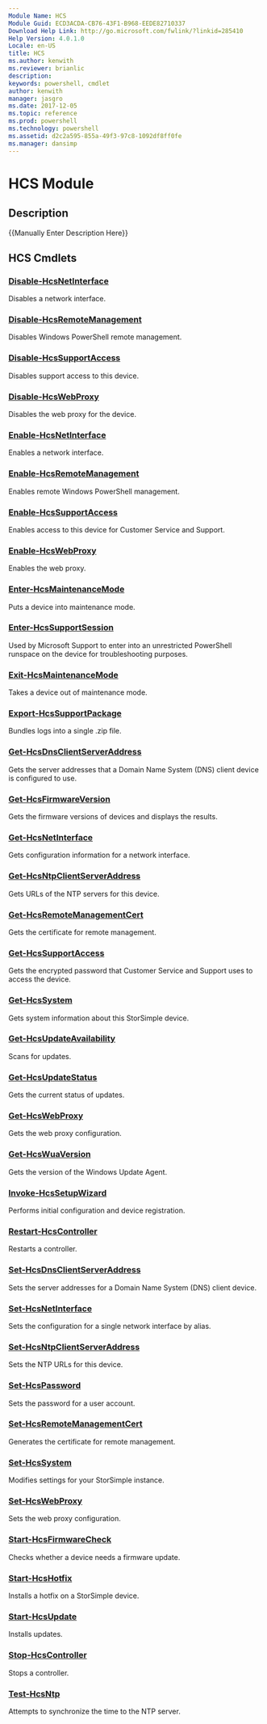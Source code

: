```yaml
---
Module Name: HCS
Module Guid: ECD3ACDA-CB76-43F1-B968-EEDE82710337
Download Help Link: http://go.microsoft.com/fwlink/?linkid=285410
Help Version: 4.0.1.0
Locale: en-US
title: HCS
ms.author: kenwith
ms.reviewer: brianlic
description: 
keywords: powershell, cmdlet
author: kenwith
manager: jasgro
ms.date: 2017-12-05
ms.topic: reference
ms.prod: powershell
ms.technology: powershell
ms.assetid: d2c2a595-855a-49f3-97c8-1092df8ff0fe
ms.manager: dansimp
---
```


# HCS Module
## Description
{{Manually Enter Description Here}}

## HCS Cmdlets
### [Disable-HcsNetInterface](./Disable-HcsNetInterface.md)
Disables a network interface.

### [Disable-HcsRemoteManagement](./Disable-HcsRemoteManagement.md)
Disables Windows PowerShell remote management.

### [Disable-HcsSupportAccess](./Disable-HcsSupportAccess.md)
Disables support access to this device.

### [Disable-HcsWebProxy](./Disable-HcsWebProxy.md)
Disables the web proxy for the device.

### [Enable-HcsNetInterface](./Enable-HcsNetInterface.md)
Enables a network interface.

### [Enable-HcsRemoteManagement](./Enable-HcsRemoteManagement.md)
Enables remote Windows PowerShell management.

### [Enable-HcsSupportAccess](./Enable-HcsSupportAccess.md)
Enables access to this device for Customer Service and Support.

### [Enable-HcsWebProxy](./Enable-HcsWebProxy.md)
Enables the web proxy.

### [Enter-HcsMaintenanceMode](./Enter-HcsMaintenanceMode.md)
Puts a device into maintenance mode.

### [Enter-HcsSupportSession](./Enter-HcsSupportSession.md)
Used by Microsoft Support to enter into an unrestricted PowerShell runspace on the device for troubleshooting purposes.

### [Exit-HcsMaintenanceMode](./Exit-HcsMaintenanceMode.md)
Takes a device out of maintenance mode.

### [Export-HcsSupportPackage](./Export-HcsSupportPackage.md)
Bundles logs into a single .zip file.

### [Get-HcsDnsClientServerAddress](./Get-HcsDnsClientServerAddress.md)
Gets the server addresses that a Domain Name System (DNS) client device is configured to use.

### [Get-HcsFirmwareVersion](./Get-HcsFirmwareVersion.md)
Gets the firmware versions of devices and displays the results.

### [Get-HcsNetInterface](./Get-HcsNetInterface.md)
Gets configuration information for a network interface.

### [Get-HcsNtpClientServerAddress](./Get-HcsNtpClientServerAddress.md)
Gets URLs of the NTP servers for this device.

### [Get-HcsRemoteManagementCert](./Get-HcsRemoteManagementCert.md)
Gets the certificate for remote management.

### [Get-HcsSupportAccess](./Get-HcsSupportAccess.md)
Gets the encrypted password that Customer Service and Support uses to access the device.

### [Get-HcsSystem](./Get-HcsSystem.md)
Gets system information about this StorSimple device.

### [Get-HcsUpdateAvailability](./Get-HcsUpdateAvailability.md)
Scans for updates.

### [Get-HcsUpdateStatus](./Get-HcsUpdateStatus.md)
Gets the current status of updates.

### [Get-HcsWebProxy](./Get-HcsWebProxy.md)
Gets the web proxy configuration.

### [Get-HcsWuaVersion](./Get-HcsWuaVersion.md)
Gets the version of the Windows Update Agent.

### [Invoke-HcsSetupWizard](./Invoke-HcsSetupWizard.md)
Performs initial configuration and device registration.

### [Restart-HcsController](./Restart-HcsController.md)
Restarts a controller.

### [Set-HcsDnsClientServerAddress](./Set-HcsDnsClientServerAddress.md)
Sets the server addresses for a Domain Name System (DNS) client device.

### [Set-HcsNetInterface](./Set-HcsNetInterface.md)
Sets the configuration for a single network interface by alias.

### [Set-HcsNtpClientServerAddress](./Set-HcsNtpClientServerAddress.md)
Sets the NTP URLs for this device.

### [Set-HcsPassword](./Set-HcsPassword.md)
Sets the password for a user account.

### [Set-HcsRemoteManagementCert](./Set-HcsRemoteManagementCert.md)
Generates the certificate for remote management.

### [Set-HcsSystem](./Set-HcsSystem.md)
Modifies settings for your StorSimple instance.

### [Set-HcsWebProxy](./Set-HcsWebProxy.md)
Sets the web proxy configuration.

### [Start-HcsFirmwareCheck](./Start-HcsFirmwareCheck.md)
Checks whether a device needs a firmware update.

### [Start-HcsHotfix](./Start-HcsHotfix.md)
Installs a hotfix on a StorSimple device.

### [Start-HcsUpdate](./Start-HcsUpdate.md)
Installs updates.

### [Stop-HcsController](./Stop-HcsController.md)
Stops a controller.

### [Test-HcsNtp](./Test-HcsNtp.md)
Attempts to synchronize the time to the NTP server.

